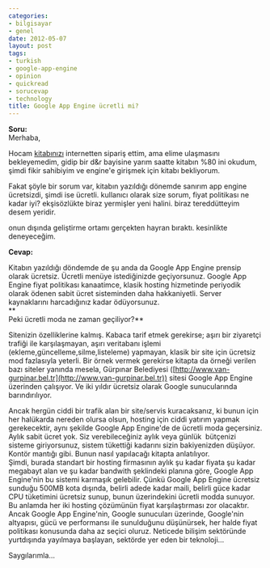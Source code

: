 ```yaml
---
categories:
- bilgisayar
- genel
date: 2012-05-07
layout: post
tags:
- turkish
- google-app-engine
- opinion
- quickread
- sorucevap
- technology
title: Google App Engine ücretli mi?
---
```


**Soru:**  
Merhaba,  
  
Hocam [kitabınızı](http://www.idefix.com/kitap/google-app-engine-suat-atan/tanim.asp?sid=U8ZY2WW6L40VU9EM0U7H) internetten sipariş ettim, ama elime ulaşmasını bekleyemedim, gidip bir d&r bayisine yarım saatte kitabın %80 ini okudum, şimdi fikir sahibiyim ve engine'e girişmek için kitabı bekliyorum.  
  
Fakat şöyle bir sorum var, kitabın yazıldığı dönemde sanırım app engine ücretsizdi, şimdi ise ücretli. kullanıcı olarak size sorum, fiyat politikası ne kadar iyi? ekşisözlükte biraz yermişler yeni halini. biraz tereddütteyim desem yeridir.  
  
onun dışında geliştirme ortamı gerçekten hayran bıraktı. kesinlikte deneyeceğim.  
  
**Cevap:**  
  
Kitabın yazıldığı döndemde de şu anda da Google App Engine prensip olarak ücretsiz. Ücretli menüye istediğinizde geçiyorsunuz. Google App Engine fiyat politikası kanaatimce, klasik hosting hizmetinde periyodik olarak ödenen sabit ücret sisteminden daha hakkaniyetli. Server kaynaklarını harcadığınız kadar ödüyorsunuz.  
**  
Peki ücretli moda ne zaman geçiliyor?**  
  
Sitenizin özelliklerine kalmış. Kabaca tarif etmek gerekirse; aşırı bir ziyaretçi trafiği ile karşılaşmayan, aşırı veritabanı işlemi (ekleme,güncelleme,silme,listeleme) yapmayan, klasik bir site için ücretsiz mod fazlasıyla yeterli. Bir örnek vermek gerekirse kitapta da örneği verilen bazı siteler yanında mesela, Gürpınar Belediyesi ([http://www.van-gurpinar.bel.tr](http://www.van-gurpinar.bel.tr)) sitesi Google App Engine üzerinden çalışıyor. Ve iki yıldır ücretsiz olarak Google sunucularında barındırılıyor.  
  
Ancak hergün ciddi bir trafik alan bir site/servis kuracaksanız, ki bunun için her halükarda nereden olursa olsun, hosting için ciddi yatırım yapmak gerekecektir, aynı şekilde Google App Engine'de de ücretli moda geçersiniz. Aylık sabit ücret yok. Siz verebileceğiniz aylık veya günlük  bütçenizi sisteme giriyorsunuz, sistem tükettiği kadarını sizin bakiyenizden düşüyor. Kontör mantığı gibi. Bunun nasıl yapılacağı kitapta anlatılıyor.  
Şimdi, burada standart bir hosting firmasının aylık şu kadar fiyata şu kadar megabayt alan ve şu kadar bandwith şeklindeki planına göre, Google App Engine'nin bu sistemi karmaşık gelebilir. Çünkü Google App Engine ücretsiz sunduğu 500MB kota dışında, belirli adede kadar maili, belirli güce kadar CPU tüketimini ücretsiz sunup, bunun üzerindekini ücretli modda sunuyor. Bu anlamda her iki hosting çözümünün fiyat karşılaştırması zor olacaktır. Ancak Google App Engine'nin, Google sunucuları üzerinde, Google'nin altyapısı, gücü ve performansı ile sunulduğunu düşünürsek, her halde fiyat politikası konusunda daha az seçici oluruz. Neticede bilişim sektöründe yurtdışında yayılmaya başlayan, sektörde yer eden bir teknoloji…  
  
Saygılarımla…
